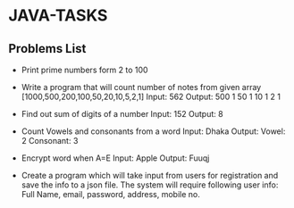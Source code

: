 # JAVA-TASKS

## Problems List

- Print prime numbers form 2 to 100

- Write a program that will count number of notes from given array
  [1000,500,200,100,50,20,10,5,2,1]
  Input: 562
  Output:
  500 1
  50 1
  10 1
  2 1
  
- Find out sum of digits of a number
  Input: 152 
  Output: 8

- Count Vowels and consonants from a word
  Input: Dhaka
  Output:
  Vowel: 2
  Consonant: 3
  
- Encrypt word when A=E
  Input: Apple
  Output: Fuuqj

- Create a program which will take input from users for registration and save the info to a json file. The system will require following user info:
  Full Name, email, password, address, mobile no.  
  
  
  
